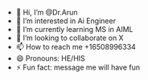 - 👋 Hi, I’m @Dr.Arun
- 👀 I’m interested in Ai Engineer
- 🌱 I’m currently learning MS in AIML
- 💞️ I’m looking to collaborate on X
- 📫 How to reach me +16508996334
- 😄 Pronouns: HE/HIS
- ⚡ Fun fact: message me will have fun

<!---
adgerald/adgerald is a ✨ special ✨ repository because its `README.md` (this file) appears on your GitHub profile.
You can click the Preview link to take a look at your changes.
--->
